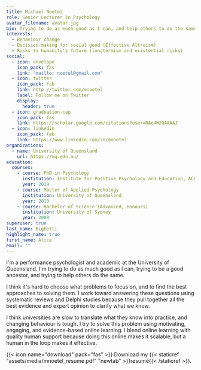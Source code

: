 ```yaml
---
title: Michael Noetel
role: Senior Lecturer in Psychology
avatar_filename: avatar.jpg
bio: Trying to do as much good as I can, and help others to do the same
interests:
  - Behaviour change
  - Decision-making for social good (Effective Altruism)
  - Risks to humanity's future (longtermism and existential risks)
social:
  - icon: envelope
    icon_pack: fas
    link: "mailto: noetel@gmail.com"
  - icon: twitter
    icon_pack: fab
    link: http://twitter.com/mnoetel
    label: Follow me on Twitter
    display:
      header: true
  - icon: graduation-cap
    icon_pack: fas
    link: https://scholar.google.com/citations?user=RAe4W2QAAAAJ
  - icon: linkedin
    icon_pack: fab
    link: https://www.linkedin.com/in/mnoetel
organizations:
  - name: University of Queensland
    url: https://uq.edu.au/
education:
  courses:
    - course: PhD in Psychology
      institution: Institute for Positive Psychology and Education, ACU
      year: 2019
    - course: Master of Applied Psychology
      institution: University of Queensland
      year: 2010
    - course: Bachelor of Science (Advanced, Honours)
      institution: University of Sydney
      year: 2008
superuser: true
last_name: Bighetti
highlight_name: true
first_name: Alice
email: ""
---
```

I﻿'m a performance psychologist and academic at the University of Queensland. I'm trying to do as much good as I can, t﻿rying to be a good ancestor, and trying to help others do the same.

I think it's hard to choose what problems to focus on, and to find the best approaches to solving them. I work toward answering these questions using systematic reviews and Delphi studies because they pull together all the best evidence and expert opinion to clarify what we know.

I﻿ think universities are slow to translate what they know into practice, and changing behaviour is tough. I try to solve this problem using motivating, engaging, and evidence-based online learning. I blend online learning with quality human support because doing this online makes it scalable, but a human in the loop makes it effective.

{{< icon name="download" pack="fas" >}} Download my {{< staticref "assets/media/mnoetel_resume.pdf" "newtab" >}}resumé{{< /staticref >}}.